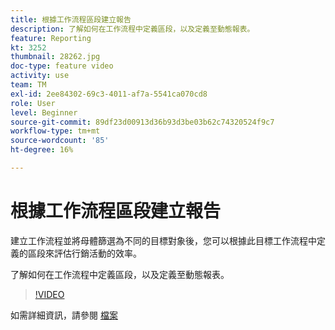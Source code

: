 ```yaml
---
title: 根據工作流程區段建立報告
description: 了解如何在工作流程中定義區段，以及定義至動態報表。
feature: Reporting
kt: 3252
thumbnail: 28262.jpg
doc-type: feature video
activity: use
team: TM
exl-id: 2ee84302-69c3-4011-af7a-5541ca070cd8
role: User
level: Beginner
source-git-commit: 89df23d00913d36b93d3be03b62c74320524f9c7
workflow-type: tm+mt
source-wordcount: '85'
ht-degree: 16%

---
```


# 根據工作流程區段建立報告

建立工作流程並將母體篩選為不同的目標對象後，您可以根據此目標工作流程中定義的區段來評估行銷活動的效率。

了解如何在工作流程中定義區段，以及定義至動態報表。

>[!VIDEO](https://video.tv.adobe.com/v/28262?quality=12&learn=on)

如需詳細資訊，請參閱 [檔案](https://experienceleague.adobe.com/docs/campaign-standard/using/reporting/customizing-reports/creating-a-report-workflow-segment.html?lang=en)
